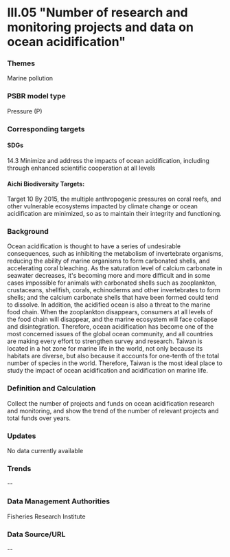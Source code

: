 # III.05 "Number of research and monitoring projects and data on ocean acidification"

<script type="text/javascript" src="http://cdn.mathjax.org/mathjax/latest/MathJax.js?config=TeX-AMS-MML_HTMLorMML"></script>

### Themes
Marine pollution
### PSBR model type
Pressure (P)
### Corresponding targets
#### SDGs
14.3 Minimize and address the impacts of ocean acidification, including through enhanced scientific cooperation at all levels
#### Aichi Biodiversity Targets:
Target 10 By 2015, the multiple anthropogenic pressures on coral reefs, and other vulnerable ecosystems impacted by climate change or ocean acidification are minimized, so as to maintain their integrity and functioning.
### Background
Ocean acidification is thought to have a series of undesirable consequences, such as inhibiting the metabolism of invertebrate organisms, reducing the ability of marine organisms to form carbonated shells, and accelerating coral bleaching. As the saturation level of calcium carbonate in seawater decreases, it's becoming more and more difficult and in some cases impossible for animals with carbonated shells such as zooplankton, crustaceans, shellfish, corals, echinoderms and other invertebrates to form shells; and the calcium carbonate shells that have been formed could tend to dissolve. In addition, the acidified ocean is also a threat to the marine food chain. When the zooplankton disappears, consumers at all levels of the food chain will disappear, and the marine ecosystem will face collapse and disintegration. Therefore, ocean acidification has become one of the most concerned issues of the global ocean community, and all countries are making every effort to strengthen survey and research. Taiwan is located in a hot zone for marine life in the world, not only because its habitats are diverse, but also because it accounts for one-tenth of the total number of species in the world. Therefore, Taiwan is the most ideal place to study the impact of ocean acidification and acidification on marine life.
### Definition and Calculation
Collect the number of projects and funds on ocean acidification research and monitoring, and show the trend of the number of relevant projects and total funds over years.
### Updates
No data currently available
### Trends
--
### Data Management Authorities
Fisheries Research Institute
### Data Source/URL
--